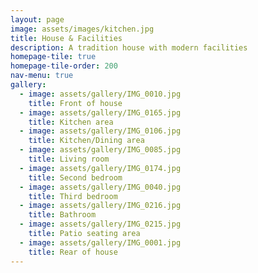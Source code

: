 ```yaml
---
layout: page
image: assets/images/kitchen.jpg
title: House & Facilities
description: A tradition house with modern facilities 
homepage-tile: true
homepage-tile-order: 200
nav-menu: true
gallery:
  - image: assets/gallery/IMG_0010.jpg
    title: Front of house
  - image: assets/gallery/IMG_0165.jpg
    title: Kitchen area
  - image: assets/gallery/IMG_0106.jpg
    title: Kitchen/Dining area
  - image: assets/gallery/IMG_0085.jpg
    title: Living room
  - image: assets/gallery/IMG_0174.jpg
    title: Second bedroom
  - image: assets/gallery/IMG_0040.jpg
    title: Third bedroom
  - image: assets/gallery/IMG_0216.jpg
    title: Bathroom
  - image: assets/gallery/IMG_0215.jpg
    title: Patio seating area
  - image: assets/gallery/IMG_0001.jpg
    title: Rear of house
---
```


